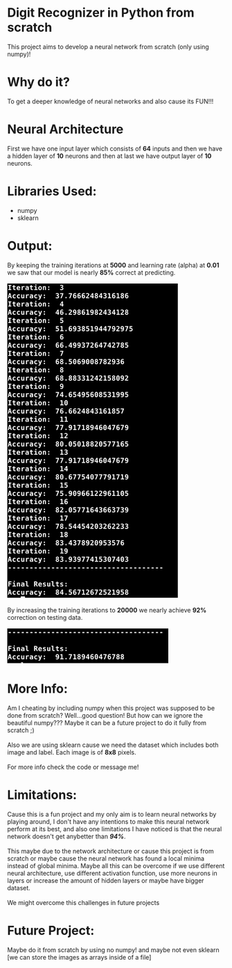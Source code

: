 # Digit Recognizer in Python from scratch
This project aims to develop a neural network from scratch (only using numpy)!
    
# Why do it?
To get a deeper knowledge of neural networks and also cause its FUN!!!
    
# Neural Architecture
First we have one input layer which consists of **64** inputs and then we have a hidden layer of **10** neurons and then at last we have output layer of **10** neurons.

# Libraries Used:
- numpy
- sklearn

# Output:
By keeping the training iterations at **5000** and learning rate (alpha) at **0.01** we saw that our model is nearly **85%** correct at predicting.<br><br>
![Output 1](/images/minimalOutcome.png)
<br><br>
By increasing the training iterations to **20000** we nearly achieve **92%** correction on testing data. <br><br>
![Output 2](/images/currentMaxOutcome.png)
<br>
# More Info:
Am I cheating by including numpy when this project was supposed to be done from scratch? Well...good question! But how can we ignore the beautiful numpy??? Maybe it can be a future project to do it fully from scratch ;) <br><br>
Also we are using sklearn cause we need the dataset which includes both image and label. Each image is of **8x8** pixels. <br><br>
For more info check the code or message me!

# Limitations:
Cause this is a fun project and my only aim is to learn neural networks by playing around, I don't have any intentions to make this neural network perform at its best, and also one limitations I have noticed is that the neural network doesn't get anybetter than ***94%***.<br><br>
This maybe due to the network architecture or cause this project is from scratch or maybe cause the neural network has found a local minima instead of global minima. Maybe all this can be overcome if we use different neural architecture, use different activation function, use more neurons in layers or increase the amount of hidden layers or maybe have bigger dataset.<br><br>
We might overcome this challenges in future projects

# Future Project:
Maybe do it from scratch by using no numpy! and maybe not even sklearn [we can store the images as arrays inside of a file]
